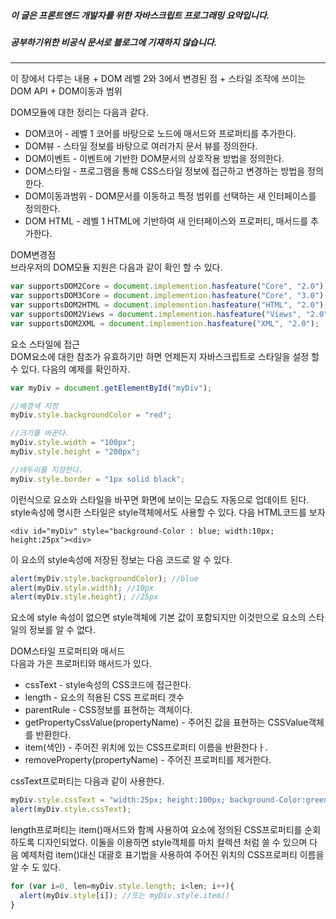 ##### 이 글은 프론트엔드 개발자를 위한 자바스크립트 프로그래밍 요약입니다.
##### 공부하기위한 비공식 문서로 블로그에 기재하지 않습니다.
<hr>
이 장에서 다루는 내용  
+ DOM 레벨 2와 3에서 변경된 점
+ 스타일 조작에 쓰이는 DOM API
+ DOM이동과 범위

DOM모듈에 대한 정리는 다음과 같다.  
+ DOM코어 - 레벨 1 코어를 바탕으로 노드에 매서드와 프로퍼티를 추가한다.
+ DOM뷰 - 스타일 정보를 바탕으로 여러가지 문서 뷰를 정의한다.
+ DOM이벤트 - 이벤트에 기반한 DOM문서의 상호작용 방법을 정의한다.
+ DOM스타일 - 프로그램을 통해 CSS스타일 정보에 접근하고 변경하는 방법을 정의한다.
+ DOM이동과범위 - DOM문서를 이동하고 특정 범위를 선택하는 새 인터페이스를 정의한다.
+ DOM HTML - 레벨 1 HTML에 기반하여 새 인터페이스와 프로퍼티, 매서드를 추가한다.

DOM변경점  
브라우저의 DOM모듈 지원은 다음과 같이 확인 할 수 있다.  
```javascript
var supportsDOM2Core = document.implemention.hasfeature("Core", "2.0");
var supportsDOM3Core = document.implemention.hasfeature("Core", "3.0");
var supportsDOM2HTML = document.implemention.hasfeature("HTML", "2.0");
var supportsDOM2Views = document.implemention.hasfeature("Views", "2.0");
var supportsDOM2XML = document.implemention.hasfeature("XML", "2.0");
```

요소 스타일에 접근  
DOM요소에 대한 참조가 유효하기만 하면 언제든지 자바스크립트로 스타일을 설정 할 수 있다. 다음의 예제를 확인하자.  
```javascript
var myDiv = document.getElementById("myDiv");

//배경색 지정
myDiv.style.backgroundColor = "red";

//크기를 바꾼다.
myDiv.style.width = "100px";
myDiv.style.height = "200px";

//테두리를 지정한다.
myDiv.style.border = "1px solid black";
```
이런식으로 요소와 스타일을 바꾸면 화면에 보이는 모습도 자동으로 업데이트 된다.  
style속성에 명시한 스타일은 style객체에서도 사용할 수 있다. 다음 HTML코드를 보자
```
<div id="myDiv" style="background-Color : blue; width:10px; height:25px"><div>
```
이 요소의 style속성에 저장된 정보는 다음 코드로 알 수 있다.  
```javascript
alert(myDiv.style.backgroundColor); //blue
alert(myDiv.style.width); //10px
alert(myDiv.style.height); //25px
```
요소에 style 속성이 없으면 style객체에 기본 값이 포함되지만 이것만으로 요소의 스타일의 정보를 알 수 없다.  

DOM스타일 프로퍼티와 매서드  
다음과 가은 프로퍼티와 매서드가 있다.  
+ cssText - style속성의 CSS코드에 접근한다.
+ length - 요소의 적용된 CSS 프로퍼티 갯수
+ parentRule - CSS정보를 표현하는 객체이다.
+ getPropertyCssValue(propertyName) - 주어진 값을 표현하는 CSSValue객체를 반환한다.
+ item(색인) - 주어진 위치에 있는 CSS프로퍼티 이름을 반환한다ㅏ.
+ removeProperty(propertyName) - 주어진 프로퍼티를 제거한다.

cssText프로퍼티는 다음과 같이 사용한다.
```javascript
myDiv.style.cssText = "width:25px; height:100px; background-Color:green;"
alert(myDiv.style.cssText);
```

length프로퍼티는 item()매서드와 함께 사용하여 요소에 정의된 CSS프로퍼티를 순회하도록 디자인되었다. 이둘을 이용하면 style객체를 마치 컬렉션 처럼 쓸 수 있으며 다음 예제처럼 item()대신 대괄호 표기법을 사용하여 주어진 위치의 CSS프로퍼티 이름을 알 수 도 있다.  
```javascript
for (var i=0, len=myDiv.style.length; i<len; i++){
  alert(myDiv.style[i]); //또는 myDiv.style.item()
}
```
